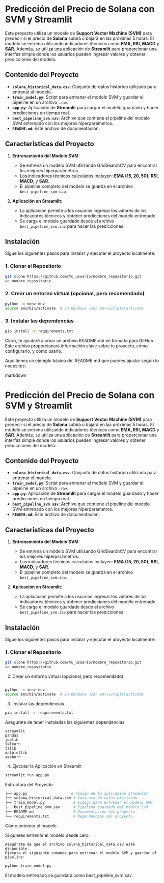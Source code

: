 # Predicción del Precio de Solana con SVM y Streamlit

Este proyecto utiliza un modelo de **Support Vector Machine (SVM)** para predecir si el precio de **Solana** subirá o bajará en las próximas 5 horas. El modelo se entrena utilizando indicadores técnicos como **EMA, RSI, MACD** y **SAR**. Además, se utiliza una aplicación de **Streamlit** para proporcionar una interfaz simple donde los usuarios pueden ingresar valores y obtener predicciones del modelo.

## Contenido del Proyecto

- **`solana_historical_data.csv`**: Conjunto de datos histórico utilizado para entrenar el modelo.
- **`train_model.py`**: Script para entrenar el modelo SVM y guardar el pipeline en un archivo `.sav`.
- **`app.py`**: Aplicación de **Streamlit** para cargar el modelo guardado y hacer predicciones en tiempo real.
- **`best_pipeline_svm.sav`**: Archivo que contiene el pipeline del modelo SVM entrenado con los mejores hiperparámetros.
- **`README.md`**: Este archivo de documentación.

## Características del Proyecto

1. **Entrenamiento del Modelo SVM**: 
   - Se entrena un modelo SVM utilizando GridSearchCV para encontrar los mejores hiperparámetros.
   - Los indicadores técnicos calculados incluyen: **EMA (15, 20, 50)**, **RSI**, **MACD**, y **SAR**.
   - El pipeline completo del modelo se guarda en el archivo `best_pipeline_svm.sav`.

2. **Aplicación en Streamlit**:
   - La aplicación permite a los usuarios ingresar los valores de los indicadores técnicos y obtener predicciones del modelo entrenado.
   - Se carga el modelo guardado desde el archivo `best_pipeline_svm.sav` para hacer las predicciones.

## Instalación

Sigue los siguientes pasos para instalar y ejecutar el proyecto localmente:

### 1. Clonar el Repositorio

```bash
git clone https://github.com/tu_usuario/nombre_repositorio.git
cd nombre_repositorio
```

### 2. Crear un entorno virtual (opcional, pero recomendado)

```bash
python -m venv env
source env/bin/activate  # En Windows usa: env\Scripts\activate
```
### 3. Instalar las dependencias

```bash
pip install -r requirements.txt
```
Claro, te ayudaré a crear un archivo README.md en formato para GitHub. Este archivo proporcionará información clave sobre tu proyecto, cómo configurarlo, y cómo usarlo.

Aquí tienes un ejemplo básico del README.md que puedes ajustar según lo necesites:

markdown

# Predicción del Precio de Solana con SVM y Streamlit

Este proyecto utiliza un modelo de **Support Vector Machine (SVM)** para predecir si el precio de **Solana** subirá o bajará en las próximas 5 horas. El modelo se entrena utilizando indicadores técnicos como **EMA, RSI, MACD** y **SAR**. Además, se utiliza una aplicación de **Streamlit** para proporcionar una interfaz simple donde los usuarios pueden ingresar valores y obtener predicciones del modelo.

## Contenido del Proyecto

- **`solana_historical_data.csv`**: Conjunto de datos histórico utilizado para entrenar el modelo.
- **`train_model.py`**: Script para entrenar el modelo SVM y guardar el pipeline en un archivo `.sav`.
- **`app.py`**: Aplicación de **Streamlit** para cargar el modelo guardado y hacer predicciones en tiempo real.
- **`best_pipeline_svm.sav`**: Archivo que contiene el pipeline del modelo SVM entrenado con los mejores hiperparámetros.
- **`README.md`**: Este archivo de documentación.

## Características del Proyecto

1. **Entrenamiento del Modelo SVM**: 
   - Se entrena un modelo SVM utilizando GridSearchCV para encontrar los mejores hiperparámetros.
   - Los indicadores técnicos calculados incluyen: **EMA (15, 20, 50)**, **RSI**, **MACD**, y **SAR**.
   - El pipeline completo del modelo se guarda en el archivo `best_pipeline_svm.sav`.

2. **Aplicación en Streamlit**:
   - La aplicación permite a los usuarios ingresar los valores de los indicadores técnicos y obtener predicciones del modelo entrenado.
   - Se carga el modelo guardado desde el archivo `best_pipeline_svm.sav` para hacer las predicciones.

## Instalación

Sigue los siguientes pasos para instalar y ejecutar el proyecto localmente:

### 1. Clonar el Repositorio

```bash
git clone https://github.com/tu_usuario/nombre_repositorio.git
cd nombre_repositorio
```
2. Crear un entorno virtual (opcional, pero recomendado)

```bash

python -m venv env
source env/bin/activate  # En Windows usa: env\Scripts\activate
```
3. Instalar las dependencias

```bash
pip install -r requirements.txt
```
Asegúrate de tener instaladas las siguientes dependencias:

    streamlit
    pandas
    joblib
    sklearn
    talib
    matplotlib
    seaborn

4. Ejecutar la Aplicación en Streamlit

```bash
streamlit run app.py
```
Estructura del Proyecto
```bash
├── app.py                    # Código de la aplicación Streamlit
├── solana_historical_data.csv # Conjunto de datos utilizado
├── train_model.py             # Código para entrenar el modelo SVM
├── best_pipeline_svm.sav      # Pipeline guardado del modelo SVM
├── README.md                  # Documentación del proyecto
└── requirements.txt           # Dependencias del proyecto
```
Cómo entrenar el modelo

Si quieres entrenar el modelo desde cero:

    Asegúrate de que el archivo solana_historical_data.csv esté disponible.
    Ejecuta el siguiente comando para entrenar el modelo SVM y guardar el pipeline:
```bash
python train_model.py
```
El modelo entrenado se guardará como best_pipeline_svm.sav.
